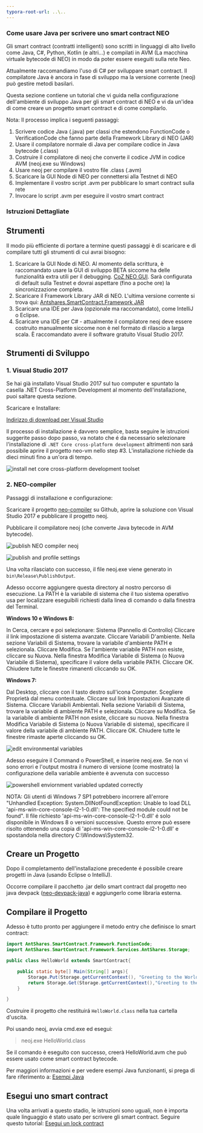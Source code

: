 ```yaml
---
typora-root-url: ..\..
---
```


### Come usare Java per scrivere uno smart contract NEO

Gli smart contract (contratti intelligenti) sono scritti in linguaggi di alto livello come Java, C#, Python, Kotlin (e altri...) e compilati in AVM (La macchina virtuale bytecode di NEO) in modo da poter essere eseguiti sulla rete Neo. 

Attualmente raccomandiamo l'uso di C# per sviluppare smart contract. Il compilatore Java è ancora in fase di sviluppo ma la versione corrente (neoj) può gestire metodi basilari.

Questa sezione contiene un tutorial che vi guida nella configurazione dell'ambiente di sviluppo Java per gli smart contract di NEO e vi da un'idea di ​​come creare un progetto smart contract e di come compilarlo.

Nota: Il processo implica i seguenti passaggi:
1. Scrivere codice Java (.java) per classi che estendono FunctionCode o VerificationCode che fanno parte della Framework Library di NEO (JAR)
2. Usare il compilatore normale di Java per compilare codice in Java bytecode (.class)
3. Costruire il compilatore di neoj che converte il codice JVM in codice AVM (neoj.exe su Windows)
4. Usare neoj per compilare il vostro file .class (.avm)
5. Scaricare la GUI Node di NEO per connettersi alla Testnet di NEO
6. Implementare il vostro script .avm per pubblicare lo smart contract sulla rete
7. Invocare lo script .avm per eseguire il vostro smart contract

### Istruzioni Dettagliate

## Strumenti

Il modo più efficiente di portare a termine questi passaggi è di scaricare e di compilare tutti gli strumenti di cui avrai bisogno:

1. Scaricare la GUI Node di NEO. Al momento della scrittura, è raccomandato usare la GUI di sviluppo BETA siccome ha delle funzionalità extra utili per il debugging. [CoZ NEO GUI](https://github.com/CityOfZion/neo-gui-developer). Sarà configurata di default sulla Testnet e dovrai aspettare (fino a poche ore) la sincronizzazione completa.
2. Scaricare il Framework Library JAR di NEO. L'ultima versione corrente si trova qui: [Antshares.SmartContract.Framework JAR](https://github.com/CityOfZion/neo-java-sdk/blob/master/target/org.neo.smartcontract.framework.jar)
3. Scaricare una IDE per Java (opzionale ma raccomandato), come IntelliJ o Eclipse.
4. Scaricare una IDE per C# - attualmente il compilatore neoj deve essere costruito manualmente siccome non è nel formato di rilascio a larga scala. È raccomandato avere il software gratuito Visual Studio 2017.

## Strumenti di Sviluppo

### 1. Visual Studio 2017

Se hai già installato Visual Studio 2017 sul tuo computer e spuntato la casella .NET Cross-Platform Development al momento dell'installazione, puoi saltare questa sezione.

Scaricare e Installare:

[Indirizzo di download per Visual Studio](https://www.visualstudio.com/products/visual-studio-community-vs)

Il processo di installazione è davvero semplice, basta seguire le istruzioni suggerite passo dopo passo, va notato che é da necessario selezionare l'installazione di `.NET Core cross-platform development` altrimenti non sará possibile aprire il progetto neo-vm nello step #3. L'installazione richiede da dieci minuti fino a un'ora di tempo.

![install net core cross-platform development toolset](/assets/install_core_cross_platform_development_toolset.png)

### 2. NEO-compiler

Passaggi di installazione e configurazione:

Scaricare il progetto [neo-compiler](https://github.com/neo-project/neo-compiler) su Github, aprire la soluzione con Visual Studio 2017 e pubblicare il progetto neoj.

Pubblicare il compilatore neoj (che converte Java bytecode in AVM bytecode).

![publish NEO compiler neoj](/assets/publish_neo_compiler_neoj.png)

![publish and profile settings](/assets/publish_and_profile_settings.png)

Una volta rilasciato con successo, il file neoj.exe viene generato in `bin\Release\PublishOutput`.

Adesso occorre aggiungere questa directory al nostro percorso di esecuzione. La PATH è la variabile di sistema che il tuo sistema operativo usa per localizzare eseguibili richiesti dalla linea di comando o dalla finestra del Terminal.

**Windows 10 e Windows 8:**

  In Cerca, cercare e poi selezionare: Sistema (Pannello di Controllo)
  Cliccare il link impostazione di sistema avanzate.
  Cliccare Variabili D'ambiente. Nella sezione Variabili di Sistema, trovare la variabile d'ambiente PATH e selezionala. Cliccare Modifica. Se l'ambiente variabile PATH non esiste, cliccare su Nuova.
   Nella finestra Modifica Variabile di Sistema (o Nuova Variabile di Sistema), specificare il valore della variabile PATH. Cliccare OK. Chiudere tutte le finestre rimanenti cliccando su OK.

**Windows 7:**

  Dal Desktop, cliccare con il tasto destro sull'icona Computer. 
  Scegliere Proprietà dal menu contestuale.
  Cliccare sul link Impostazioni Avanzate di Sistema.
  Cliccare Variabili Ambientali. Nella sezione Variabili di Sistema, trovare la variabile di ambiente PATH e selezionala. Cliccare su Modifica. Se la variabile di ambiente PATH non esiste, cliccare su nuova.
  Nella finestra Modifica Variabile di Sistema (o Nuova Variabile di sistema), specificare il valore della variabile di ambiente PATH. Cliccare OK. Chiudere tutte le finestre rimaste aperte cliccando su OK.

![edit environmental variables](/assets/edit_environmental_variables.png)

Adesso eseguire il Command o PowerShell, e inserire neoj.exe. Se non vi sono errori e l'output mostra il numero di versione (come mostrato) la configurazione della variabile ambiente è avvenuta con successo

![powershell enviornment variabled updated correctly](/assets/powershell_enviornment_variabled_updated_correctly.png)

NOTA: Gli utenti di Windows 7 SP1 potrebbero incorrere all'errore "Unhandled Exception: System.DllNotFoundException: Unable to load DLL 'api-ms-win-core-console-l2-1-0.dll': The specified module could not be found". Il file richiesto 'api-ms-win-core-console-l2-1-0.dll' é solo disponibile in Windows 8 o versioni successive. Questo errore può essere risolto ottenendo una copia di 'api-ms-win-core-console-l2-1-0.dll' e spostandola nella directory C:\Windows\System32.

## Creare un Progetto

Dopo il completamento dell'installazione precedente é possibile creare progetti in Java (usando Eclipse o IntelliJ).

Occorre compilare il pacchetto .jar dello smart contract dal progetto neo java devpack ([neo-devpack-java](https://github.com/neo-project/neo-devpack-java)) e aggiungerlo come libraria esterna.


## Compilare il Progetto

Adesso è tutto pronto per aggiungere il metodo entry che definisce lo smart contract:

```Java
import AntShares.SmartContract.Framework.FunctionCode;
import AntShares.SmartContract.Framework.Services.AntShares.Storage;

public class HelloWorld extends SmartContract{

    public static byte[] Main(String[] args){
        Storage.Put(Storage.getCurrentContext(), "Greeting to the World", "Hello World!");
        return Storage.Get(Storage.getCurrentContext(),"Greeting to the World");
    }

}
```

Costruire il progetto che restituirá `HelloWorld.class` nella tua cartella d'uscita.

Poi usando neoj, avvia cmd.exe ed esegui:

> neoj.exe HelloWorld.class

Se il comando è eseguito con successo, creerà HelloWorld.avm che può essere usato come smart contract bytecode.

Per maggiori informazioni e per vedere esempi Java funzionanti, si prega di fare riferimento a: [Esempi Java](https://github.com/neo-project/examples-java)

## Esegui uno smart contract

Una volta arrivati a questo stadio, le istruzioni sono uguali, non è importa quale linguaggio é stato usato per scrivere gli smart contract.
Seguire questo tutorial: [Esegui un lock contract](http://docs.neo.org/en-us/sc/tutorial/Lock2.html)

